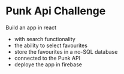 # Punk Api Challenge

Build an app in react
- with search functionality
- the ability to select favourites 
- store the favourites in a no-SQL database
- connected to the Punk API
- deploye the app in firebase
